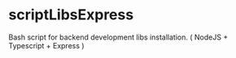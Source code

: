 # scriptLibsExpress
Bash script for backend development libs installation. ( NodeJS + Typescript + Express )
